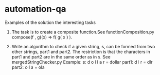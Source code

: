 # automation-qa
Examples of the solution the interesting tasks

1. The task is to create a composite function.See functionComposition.py
compose(f , g)(x)
=> f( g( x ) ).

2. Write an algorithm to check if a given string, s, can be formed from two other strings, part1 and part2.
The restriction is that the characters in part1 and part2 are in the same order as in s. See mergedStringChecker.py
Example:
s: d o l l a r = dollar
part1: d l r = dlr
part2: o l a  = ola
